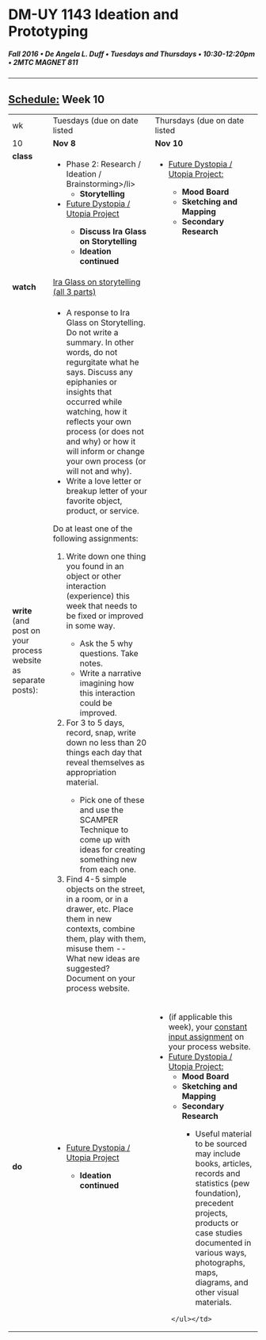 # DM-UY 1143 Ideation and Prototyping
##### Fall 2016 • De Angela L. Duff • Tuesdays and Thursdays • 10:30-12:20pm • 2MTC MAGNET 811

---
## [Schedule:](schedule.md) Week 10


<table>
<tr>
<td>wk</td>
<td>Tuesdays (due on date listed</td>
<td>Thursdays (due on date listed</td>
</tr>
<tr>
  <td valign="top">10</td>
  <td valign="top" width="48%"><strong>Nov 8</strong></td>
  <td valign="top" width="48%"><strong>Nov 10</strong></td>
</tr>
<tr>
<td valign="top"><strong>class</strong></td>
<td valign="top">
<ul>
<li>Phase 2: Research / Ideation / Brainstorming>/li> 
<ul><li><strong>Storytelling</strong></li></ul>
<li><a href="future.md">Future Dystopia / Utopia Project</a></li> 
        <strong>
        <ul>
        <li>Discuss Ira Glass on Storytelling</li>
        <li>Ideation continued</li>
        </ul>
        </strong>
        </ul></td>

<!-- 2nd column class -->
<td valign="top" width="48%">
<ul>
<li><a href="future.md">Future Dystopia / Utopia Project:</a> 
        <strong>
        <ul>
        <li>Mood Board</li>
        <li>Sketching and Mapping</li>
        <li>Secondary Research</li>
        </ul>
        </strong>
        </ul>
    </td>
</tr>
<tr>
<td><strong>watch</strong></td>
<td><a href="">Ira Glass on storytelling (all 3 parts)</a></td>
<td></td>
</tr>

<tr>
<td><strong>write</strong> (and post on your process website as separate posts):</td>
<td>
<ul>
<li>A response to Ira Glass on Storytelling. Do not write a summary. In other words, do not regurgitate what he says. Discuss any epiphanies or insights that occurred while watching, how it reflects your own process (or does not and why) or how it will inform or change your own process (or will not and why).</li>
<li>Write a love letter or breakup letter of your favorite object, product, or service.</li>
</ul>
Do at least one of the following assignments:
<ol>
<li>Write down one thing you found in an object or other interaction (experience) this week that needs to be fixed or improved in some way.</li>
<ul>
<li>Ask the 5 why questions. Take notes.</li>
<li>Write a narrative imagining how this interaction could be improved.</li>
</ul>
<li>For 3 to 5 days, record, snap, write down no less than 20 things each day that reveal themselves as appropriation material.</li>
<ul><li>Pick one of these and use the SCAMPER Technique to come up with ideas for creating something new from each one.</li></ul>
<li>Find 4-5 simple objects on the street, in a room, or in a drawer, etc. Place them in new contexts, combine them, play with them, misuse them -- What new ideas are suggested? Document on your process website.</li></ol></td>
<td></td>
</tr>
<tr>
<td><strong>do</strong></td>
<td>
<ul>
<li><a href="future.md">Future Dystopia / Utopia Project</a>
</li>
        <strong>
        <ul>
        <li>Ideation continued</li>
        </ul>
        </strong>
        </ul></td>
<td><ul>
<li>(if applicable this week), your <a href="">constant input assignment</a> on your process website.</li>
<li><a href="future.md">Future Dystopia / Utopia Project:</a> 
        <strong>
        <ul>
        <li>Mood Board</li>
        <li>Sketching and Mapping</li>
        <li>Secondary Research</li>
        </strong>
        <ul>
        <li>Useful material to be sourced may include books, articles, records and statistics (pew foundation), precedent projects, products or case studies documented in various ways, photographs, maps, diagrams, and other visual materials.</li></ul>
        </ul>
        </ul>
        
        </ul></td>
</tr>
</table>









